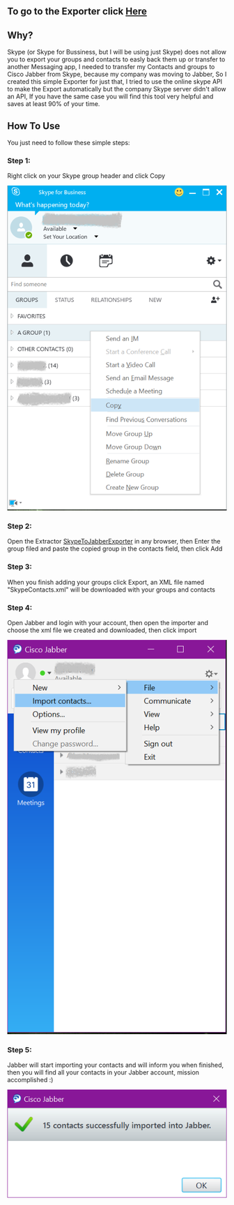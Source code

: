 ## To go to the Exporter click [Here](http://htmlpreview.github.io/?https://github.com/Fahd-Harb/Skype-Contacts-To-Jabber-Extractor/blob/master/SkypeContactsToJabberConverter.html)

## Why?

Skype (or Skype for Bussiness, but I will be using just Skype) does not allow you to export your groups and contacts to easly back them up or transfer to another Messaging app, I needed to transfer my Contacts and groups to Cisco Jabber from Skype, because my company was moving to Jabber, So I created this simple Exporter for just that, I tried to use the online skype API to make the Export automatically but the company Skype server didn't allow an API, If you have the same case you will find this tool very helpful and saves at least 90% of your time.


## How To Use

You just need to follow these simple steps:

### Step 1:

Right click on your Skype group header and click Copy

![Copy contacts group from skype](https://raw.githubusercontent.com/Fahd-Harb/Skype-Contacts-To-Jabber-Extractor/master/S4B_ScreenShoot.png)

### Step 2:

Open the Extractor [SkypeToJabberExporter](http://htmlpreview.github.io/?https://github.com/Fahd-Harb/Skype-Contacts-To-Jabber-Extractor/blob/master/SkypeContactsToJabberConverter.html) in any browser, then Enter the group filed and paste the copied group in the contacts field, then click Add

### Step 3:

When you finish adding your groups click Export, an XML file named "SkypeContacts.xml" will be downloaded with your groups and contacts

### Step 4:

Open Jabber and login with your account, then open the importer and choose the xml file we created and downloaded, then click import

![Importing Contacts to Jabber](https://raw.githubusercontent.com/Fahd-Harb/Skype-Contacts-To-Jabber-Extractor/master/Jabber%20ScreenShot.png)

### Step 5:
Jabber will start importing your contacts and will inform you when finished, then you will find all your contacts in your Jabber account, mission accomplished :)

![Skype contacts imported successfully](https://raw.githubusercontent.com/Fahd-Harb/Skype-Contacts-To-Jabber-Extractor/master/Jabber-Success.png)
